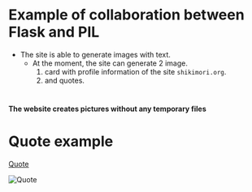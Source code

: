 # Example of collaboration between Flask and PIL
- The site is able to generate images with text.
  - At the moment, the site can generate 2 image.
    1. card with profile information of the site ```shikimori.org```.
    2. and quotes.
#
**The website creates pictures without any temporary files**
#
# Quote example
[Quote](https://watashis.herokuapp.com/test)

![Quote](https://watashis.herokuapp.com/test)
